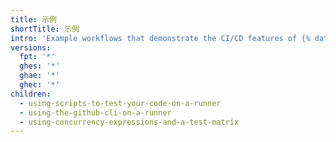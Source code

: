 ```yaml
---
title: 示例
shortTitle: 示例
intro: 'Example workflows that demonstrate the CI/CD features of {% data variables.product.prodname_actions %}.'
versions:
  fpt: '*'
  ghes: '*'
  ghae: '*'
  ghec: '*'
children:
  - using-scripts-to-test-your-code-on-a-runner
  - using-the-github-cli-on-a-runner
  - using-concurrency-expressions-and-a-test-matrix
---
```


